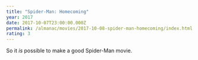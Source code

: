 ```yaml
---
title: "Spider-Man: Homecoming"
year: 2017
date: 2017-10-07T23:00:00.000Z
permalink: /almanac/movies/2017-10-08-spider-man-homecoming/index.html
rating: 3
---
```


So it _is_ possible to make a good Spider-Man movie.